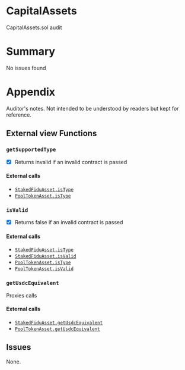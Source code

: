 # CapitalAssets

CapitalAssets.sol audit

# Summary

No issues found

# Appendix

Auditor's notes. Not intended to be understood by readers but kept for reference.

## External view Functions

### `getSupportedType`

- [x] Returns invalid if an invalid contract is passed

#### External calls

- [`StakedFiduAsset.isType`](./StakedFiduAsset.md#istype)
- [`PoolTokenAsset.isType`](./PoolTokenAsset.md#istype)

### `isValid`

- [x] Returns false if an invalid contract is passed

#### External calls

- [`StakedFiduAsset.isType`](./StakedFiduAsset.md#istype)
- [`StakedFiduAsset.isValid`](./StakedFiduAsset.md#isvalid)
- [`PoolTokenAsset.isType`](./PoolTokenAsset.md#istype)
- [`PoolTokenAsset.isValid`](./PoolTokenAsset.md#isvalid)

### `getUsdcEquivalent`

Proxies calls

#### External calls

- [`StakedFiduAsset.getUsdcEquivalent`](./StakedFiduAsset.md#getusdcequivalent)
- [`PoolTokenAsset.getUsdcEquivalent`](./PoolTokenAsset.md#getusdcequivalent)

## Issues

None.
